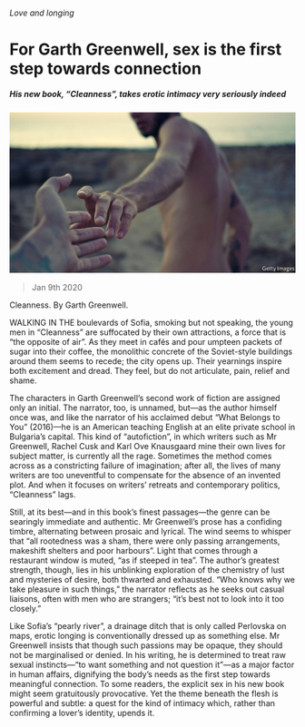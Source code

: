 ###### Love and longing

# For Garth Greenwell, sex is the first step towards connection 

##### His new book, “Cleanness”, takes erotic intimacy very seriously indeed 

![image](images/20200111_BKP003_0.jpg) 

> Jan 9th 2020 

Cleanness. By Garth Greenwell.  

WALKING IN THE boulevards of Sofia, smoking but not speaking, the young men in “Cleanness” are suffocated by their own attractions, a force that is “the opposite of air”. As they meet in cafés and pour umpteen packets of sugar into their coffee, the monolithic concrete of the Soviet-style buildings around them seems to recede; the city opens up. Their yearnings inspire both excitement and dread. They feel, but do not articulate, pain, relief and shame. 

The characters in Garth Greenwell’s second work of fiction are assigned only an initial. The narrator, too, is unnamed, but—as the author himself once was, and like the narrator of his acclaimed debut “What Belongs to You” (2016)—he is an American teaching English at an elite private school in Bulgaria’s capital. This kind of “autofiction”, in which writers such as Mr Greenwell, Rachel Cusk and Karl Ove Knausgaard mine their own lives for subject matter, is currently all the rage. Sometimes the method comes across as a constricting failure of imagination; after all, the lives of many writers are too uneventful to compensate for the absence of an invented plot. And when it focuses on writers’ retreats and contemporary politics, “Cleanness” lags. 

Still, at its best—and in this book’s finest passages—the genre can be searingly immediate and authentic. Mr Greenwell’s prose has a confiding timbre, alternating between prosaic and lyrical. The wind seems to whisper that “all rootedness was a sham, there were only passing arrangements, makeshift shelters and poor harbours”. Light that comes through a restaurant window is muted, “as if steeped in tea”. The author’s greatest strength, though, lies in his unblinking exploration of the chemistry of lust and mysteries of desire, both thwarted and exhausted. “Who knows why we take pleasure in such things,” the narrator reflects as he seeks out casual liaisons, often with men who are strangers; “it’s best not to look into it too closely.” 

Like Sofia’s “pearly river”, a drainage ditch that is only called Perlovska on maps, erotic longing is conventionally dressed up as something else. Mr Greenwell insists that though such passions may be opaque, they should not be marginalised or denied. In his writing, he is determined to treat raw sexual instincts—“to want something and not question it”—as a major factor in human affairs, dignifying the body’s needs as the first step towards meaningful connection. To some readers, the explicit sex in his new book might seem gratuitously provocative. Yet the theme beneath the flesh is powerful and subtle: a quest for the kind of intimacy which, rather than confirming a lover’s identity, upends it. 

